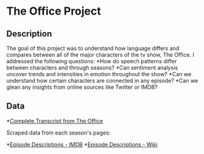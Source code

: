 # The Office Project

## Description

The goal of this project was to understand how language differs and compares between all of the major characters of the tv show, The Office.  I addressed the following questions:
*How do speech patterns differ between characters and through seasons?
*Can sentiment analysis uncover trends and intensities in emotion throughout the show?
*Can we understand how certain characters are connected in any episode?
*Can we glean any insights from online sources like Twitter or IMDB?

## Data
*[Complete Transcript from The Office](https://www.kaggle.com/nasirkhalid24/the-office-us-complete-dialoguetranscript/version/1#)

Scraped data from each season's pages:

*[Episode Descriptions - IMDB](https://www.imdb.com/title/tt0386676/episodes?season=1)
*[Episode Descriptions - Wiki](https://en.wikipedia.org/wiki/The_Office_(American_season_1))

